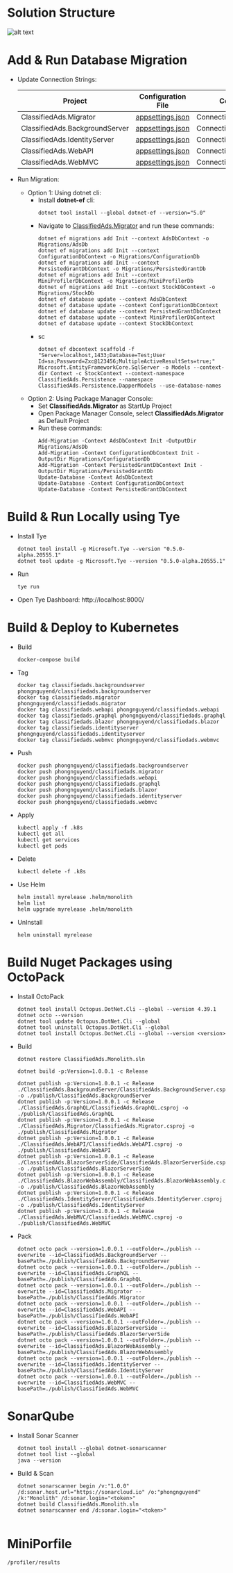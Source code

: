 # Solution Structure
![alt text](/docs/imgs/code-solution-structure.png)

# Add & Run Database Migration

- Update Connection Strings:

  | Project  | Configuration File | Configuration Key |
  | -------- | ------------------ | ----------------- |
  | ClassifiedAds.Migrator | [appsettings.json](ClassifiedAds.Migrator/appsettings.json) | ConnectionStrings:ClassifiedAds |
  | ClassifiedAds.BackgroundServer | [appsettings.json](ClassifiedAds.BackgroundServer/appsettings.json) | ConnectionStrings:ClassifiedAds |
  | ClassifiedAds.IdentityServer | [appsettings.json](ClassifiedAds.IdentityServer/appsettings.json) | ConnectionStrings:ClassifiedAds |
  | ClassifiedAds.WebAPI | [appsettings.json](ClassifiedAds.WebAPI/appsettings.json) | ConnectionStrings:ClassifiedAds |
  | ClassifiedAds.WebMVC | [appsettings.json](ClassifiedAds.WebMVC/appsettings.json) | ConnectionStrings:ClassifiedAds |


- Run Migration:
  + Option 1: Using dotnet cli:
    + Install **dotnet-ef** cli:
      ```
      dotnet tool install --global dotnet-ef --version="5.0"
      ```
    + Navigate to [ClassifiedAds.Migrator](ClassifiedAds.Migrator/) and run these commands:
      ```
      dotnet ef migrations add Init --context AdsDbContext -o Migrations/AdsDb
      dotnet ef migrations add Init --context ConfigurationDbContext -o Migrations/ConfigurationDb
      dotnet ef migrations add Init --context PersistedGrantDbContext -o Migrations/PersistedGrantDb
      dotnet ef migrations add Init --context MiniProfilerDbContext -o Migrations/MiniProfilerDb
      dotnet ef migrations add Init --context StockDbContext -o Migrations/StockDb 
      dotnet ef database update --context AdsDbContext
      dotnet ef database update --context ConfigurationDbContext
      dotnet ef database update --context PersistedGrantDbContext
      dotnet ef database update --context MiniProfilerDbContext
      dotnet ef database update --context StockDbContext
      ```
    + sc
      ```
      dotnet ef dbcontext scaffold -f "Server=localhost,1433;Database=Test;User Id=sa;Password=Zxc@123456;MultipleActiveResultSets=true;" Microsoft.EntityFrameworkCore.SqlServer -o Models --context-dir Context -c StockContext --context-namespace ClassifiedAds.Persistence --namespace ClassifiedAds.Persistence.DapperModels --use-database-names
      ```
  + Option 2: Using Package Manager Console:
    + Set **ClassifiedAds.Migrator** as StartUp Project
    + Open Package Manager Console, select **ClassifiedAds.Migrator** as Default Project
    + Run these commands:
      ```
      Add-Migration -Context AdsDbContext Init -OutputDir Migrations/AdsDb
      Add-Migration -Context ConfigurationDbContext Init -OutputDir Migrations/ConfigurationDb
      Add-Migration -Context PersistedGrantDbContext Init -OutputDir Migrations/PersistedGrantDb
      Update-Database -Context AdsDbContext
      Update-Database -Context ConfigurationDbContext
      Update-Database -Context PersistedGrantDbContext
      ```  

# Build & Run Locally using Tye

- Install Tye
  ```
  dotnet tool install -g Microsoft.Tye --version "0.5.0-alpha.20555.1"
  dotnet tool update -g Microsoft.Tye --version "0.5.0-alpha.20555.1"
  ```
  
- Run
  ```
  tye run
  ```
  
- Open Tye Dashboard: http://localhost:8000/

# Build & Deploy to Kubernetes

- Build
  ```
  docker-compose build
  ```

- Tag
  ```
  docker tag classifiedads.backgroundserver phongnguyend/classifiedads.backgroundserver
  docker tag classifiedads.migrator phongnguyend/classifiedads.migrator
  docker tag classifiedads.webapi phongnguyend/classifiedads.webapi
  docker tag classifiedads.graphql phongnguyend/classifiedads.graphql
  docker tag classifiedads.blazor phongnguyend/classifiedads.blazor
  docker tag classifiedads.identityserver phongnguyend/classifiedads.identityserver
  docker tag classifiedads.webmvc phongnguyend/classifiedads.webmvc
  ```

- Push
  ```
  docker push phongnguyend/classifiedads.backgroundserver
  docker push phongnguyend/classifiedads.migrator
  docker push phongnguyend/classifiedads.webapi
  docker push phongnguyend/classifiedads.graphql
  docker push phongnguyend/classifiedads.blazor
  docker push phongnguyend/classifiedads.identityserver
  docker push phongnguyend/classifiedads.webmvc
  ```

- Apply
  ```
  kubectl apply -f .k8s
  kubectl get all
  kubectl get services
  kubectl get pods
  ```

- Delete
  ```
  kubectl delete -f .k8s
  ```
  
- Use Helm
  ```
  helm install myrelease .helm/monolith
  helm list
  helm upgrade myrelease .helm/monolith
  ```

- UnInstall
  ```
  helm uninstall myrelease
  ```

# Build Nuget Packages using OctoPack

- Install OctoPack
  ```
  dotnet tool install Octopus.DotNet.Cli --global --version 4.39.1
  dotnet octo --version
  dotnet tool update Octopus.DotNet.Cli --global
  dotnet tool uninstall Octopus.DotNet.Cli --global
  dotnet tool install Octopus.DotNet.Cli --global --version <version>
  ```

- Build
  ```
  dotnet restore ClassifiedAds.Monolith.sln

  dotnet build -p:Version=1.0.0.1 -c Release

  dotnet publish -p:Version=1.0.0.1 -c Release ./ClassifiedAds.BackgroundServer/ClassifiedAds.BackgroundServer.csproj -o ./publish/ClassifiedAds.BackgroundServer
  dotnet publish -p:Version=1.0.0.1 -c Release ./ClassifiedAds.GraphQL/ClassifiedAds.GraphQL.csproj -o ./publish/ClassifiedAds.GraphQL
  dotnet publish -p:Version=1.0.0.1 -c Release ./ClassifiedAds.Migrator/ClassifiedAds.Migrator.csproj -o ./publish/ClassifiedAds.Migrator
  dotnet publish -p:Version=1.0.0.1 -c Release ./ClassifiedAds.WebAPI/ClassifiedAds.WebAPI.csproj -o ./publish/ClassifiedAds.WebAPI
  dotnet publish -p:Version=1.0.0.1 -c Release ./ClassifiedAds.BlazorServerSide/ClassifiedAds.BlazorServerSide.csproj -o ./publish/ClassifiedAds.BlazorServerSide
  dotnet publish -p:Version=1.0.0.1 -c Release ./ClassifiedAds.BlazorWebAssembly/ClassifiedAds.BlazorWebAssembly.csproj -o ./publish/ClassifiedAds.BlazorWebAssembly
  dotnet publish -p:Version=1.0.0.1 -c Release ./ClassifiedAds.IdentityServer/ClassifiedAds.IdentityServer.csproj -o ./publish/ClassifiedAds.IdentityServer
  dotnet publish -p:Version=1.0.0.1 -c Release ./ClassifiedAds.WebMVC/ClassifiedAds.WebMVC.csproj -o ./publish/ClassifiedAds.WebMVC
  ```

- Pack
  ```
  dotnet octo pack --version=1.0.0.1 --outFolder=./publish --overwrite --id=ClassifiedAds.BackgroundServer --basePath=./publish/ClassifiedAds.BackgroundServer 
  dotnet octo pack --version=1.0.0.1 --outFolder=./publish --overwrite --id=ClassifiedAds.GraphQL --basePath=./publish/ClassifiedAds.GraphQL
  dotnet octo pack --version=1.0.0.1 --outFolder=./publish --overwrite --id=ClassifiedAds.Migrator --basePath=./publish/ClassifiedAds.Migrator
  dotnet octo pack --version=1.0.0.1 --outFolder=./publish --overwrite --id=ClassifiedAds.WebAPI --basePath=./publish/ClassifiedAds.WebAPI
  dotnet octo pack --version=1.0.0.1 --outFolder=./publish --overwrite --id=ClassifiedAds.BlazorServerSide --basePath=./publish/ClassifiedAds.BlazorServerSide
  dotnet octo pack --version=1.0.0.1 --outFolder=./publish --overwrite --id=ClassifiedAds.BlazorWebAssembly --basePath=./publish/ClassifiedAds.BlazorWebAssembly
  dotnet octo pack --version=1.0.0.1 --outFolder=./publish --overwrite --id=ClassifiedAds.IdentityServer --basePath=./publish/ClassifiedAds.IdentityServer
  dotnet octo pack --version=1.0.0.1 --outFolder=./publish --overwrite --id=ClassifiedAds.WebMVC --basePath=./publish/ClassifiedAds.WebMVC
  ```

# SonarQube

- Install Sonar Scanner
  ```
  dotnet tool install --global dotnet-sonarscanner
  dotnet tool list --global
  java --version
  ```

- Build & Scan
  ```
  dotnet sonarscanner begin /v:"1.0.0" /d:sonar.host.url="https://sonarcloud.io" /o:"phongnguyend" /k:"Monolith" /d:sonar.login="<token>"
  dotnet build ClassifiedAds.Monolith.sln
  dotnet sonarscanner end /d:sonar.login="<token>"
  ```
  ```

# MiniPorfile
```
/profiler/results
```